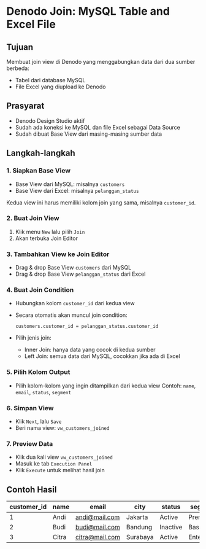 
# Denodo Join: MySQL Table and Excel File

## Tujuan
Membuat join view di Denodo yang menggabungkan data dari dua sumber berbeda:
- Tabel dari database MySQL
- File Excel yang diupload ke Denodo

## Prasyarat
- Denodo Design Studio aktif
- Sudah ada koneksi ke MySQL dan file Excel sebagai Data Source
- Sudah dibuat Base View dari masing-masing sumber data

## Langkah-langkah

### 1. Siapkan Base View
- Base View dari MySQL: misalnya `customers`
- Base View dari Excel: misalnya `pelanggan_status`

Kedua view ini harus memiliki kolom join yang sama, misalnya `customer_id`.

### 2. Buat Join View
1. Klik menu `New` lalu pilih `Join`
2. Akan terbuka Join Editor

### 3. Tambahkan View ke Join Editor
- Drag & drop Base View `customers` dari MySQL
- Drag & drop Base View `pelanggan_status` dari Excel

### 4. Buat Join Condition
- Hubungkan kolom `customer_id` dari kedua view
- Secara otomatis akan muncul join condition:
  ```
  customers.customer_id = pelanggan_status.customer_id
  ```

- Pilih jenis join:
  - Inner Join: hanya data yang cocok di kedua sumber
  - Left Join: semua data dari MySQL, cocokkan jika ada di Excel

### 5. Pilih Kolom Output
- Pilih kolom-kolom yang ingin ditampilkan dari kedua view
  Contoh: `name`, `email`, `status`, `segment`

### 6. Simpan View
- Klik `Next`, lalu `Save`
- Beri nama view: `vw_customers_joined`

### 7. Preview Data
- Klik dua kali view `vw_customers_joined`
- Masuk ke tab `Execution Panel`
- Klik `Execute` untuk melihat hasil join

## Contoh Hasil
| customer_id | name  | email          | city     | status   | segment    |
|-------------|-------|----------------|----------|----------|------------|
| 1           | Andi  | andi@mail.com  | Jakarta  | Active   | Premium    |
| 2           | Budi  | budi@mail.com  | Bandung  | Inactive | Basic      |
| 3           | Citra | citra@mail.com | Surabaya | Active   | Enterprise |

